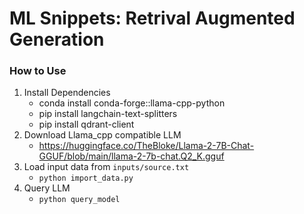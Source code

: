 # ML Snippets: Retrival Augmented Generation

### How to Use
1. Install Dependencies
   * conda install conda-forge::llama-cpp-python
   * pip install langchain-text-splitters
   * pip install qdrant-client
3. Download Llama_cpp compatible LLM
   * https://huggingface.co/TheBloke/Llama-2-7B-Chat-GGUF/blob/main/llama-2-7b-chat.Q2_K.gguf
4. Load input data from `inputs/source.txt`
   * `python import_data.py`
5. Query LLM
   * `python query_model`
